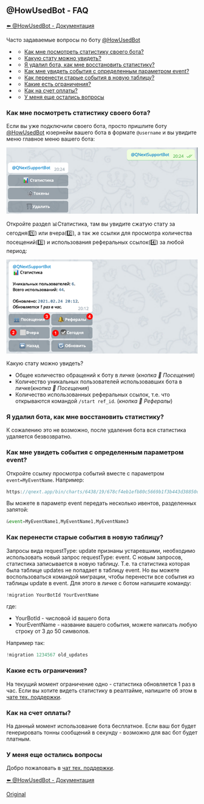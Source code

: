 ## @HowUsedBot - FAQ

[⬅️ @HowUsedBot - Документация](/docs-test/howusedbot)



Часто задаваемые вопросы по боту [@HowUsedBot](http://t.me/HowUsedBot)
 * - [Как мне посмотреть статистику своего бота?](/docs-test/howusedbot)
 * - [Какую стату можно увидеть?](/docs-test/howusedbot)
 * - [Я удалил бота, как мне восстановить статистику?](/docs-test/howusedbot)
 * - [Как мне увидеть события с определенным параметром event?](#как-мне-увидеть-события-с-определенным-параметром-event?)
 * - [Как перенести старые события в новую таблицу?](#как-перенести-старые-события-в-новую-таблицу?)
 * - [Какие есть ограничения?](/docs-test/howusedbot)
 * - [Как на счет оплаты?](/docs-test/howusedbot)
 * - [У меня еще остались вопросы](/docs-test/howusedbot)


### Как мне посмотреть статистику своего бота?

Если вы уже подключили своего бота, просто пришлите боту [@HowUsedBot](http://t.me/HowUsedBot) юзернейм вашего бота в формате `@username` и вы увидите меню главное меню вашего бота:

![](./1.png)

Откройте раздел 📊Статистика, там вы увидите сжатую стату за сегодня(1️⃣) или вчера(2️⃣), а так же ссылки для просмотра количества посещений(3️⃣) и использования реферальных ссылок(4️⃣) за любой период:

![](./2.png)

Какую стату можно увидеть?
* Общее количество обращений к боту в личке (_кнопка 👥 Посещения_)
* Количество уникальных пользователей использовавших бота в личке(_кнопка 👥 Посещения_)
* Количество использованных реферальных ссылок, т.е. что открываются командой `/start ref_id`. (_кнопка 🔔 Рефералы_)
### Я удалил бота, как мне восстановить статистику?

К сожалению это не возможно, после удаления бота вся статистика удаляется безвозвратно. 
### Как мне увидеть события с определенным параметром event?

Откройте ссылку просмотра событий вместе с параметром `event=MyEventName`. Например: 
```js 
https://qnext.app/bin/charts/6438/19/678cf4eb1efb80c5669b1f3b443d38850d4d642f?token=08b0c15b-5407-442c-aa7f-36ecd7032533&id=973767196&event=MyEventName
```

Вы можете в параметр event передать несколько ивентов, разделенных запятой:
```js 
&event=MyEventName1,MyEventName1,MyEventName3
```
### Как перенести старые события в новую таблицу?

Запросы вида requestType: update признаны устаревшими, необходимо использовать новый запрос requestType: event. С новым запросов, статистика записывается в новую таблицу. Т.е. та статистика которая была таблице updates не попадает в таблицу event.  Но вы можете воспользоваться командой миграции, чтобы перенести все события из таблицы update в event. Для этого в личке с ботом напишите команду:
```js 
!migration YourBotId YourEventName
```

где:
* YourBotId - числовой id вашего бота
* YourEventName - название вашего события, можете написать любую строку от 3 до 50 символов.

Например так:
```js 
!migration 1234567 old_updates
```


### Какие есть ограничения?

На текущий момент ограничение одно - статистика обновляется 1 раз в час. Если вы хотите видеть статистику в реалтайме, напишите об этом в [чате тех. поддержки](https://t.me/joinchat/keNZx-X9Nqw3YzA6).
### Как на счет оплаты?

На данный момент использование бота бесплатное. Если ваш бот будет генерировать тонны сообщений в секунду - возможно для вас бот будет платным.
### У меня еще остались вопросы

Добро пожаловать в [чат тех. поддержки](https://t.me/joinchat/keNZx-X9Nqw3YzA6).



[⬅️ @HowUsedBot - Документация](/docs-test/howusedbot)


  
[Original](https://telegra.ph/HowUsedBot-FAQ-03-02)
